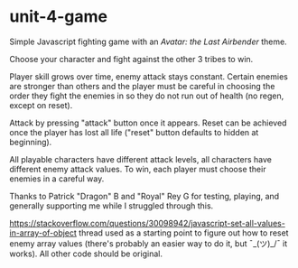 # unit-4-game

Simple Javascript fighting game with an _Avatar: the Last Airbender_ theme. 

Choose your character and fight against the other 3 tribes to win. 

Player skill grows over time, enemy attack stays constant. Certain enemies are stronger than others and the player must be careful in choosing the order they fight the enemies in so they do not run out of health (no regen, except on reset).

Attack by pressing "attack" button once it appears. Reset can be achieved once the player has lost all life ("reset" button defaults to hidden at beginning). 

All playable characters have different attack levels, all characters have different enemy attack values. To win, each player must choose their enemies in a careful way. 

Thanks to Patrick "Dragon" B and "Royal" Rey G for testing, playing, and generally supporting me while I struggled through this. 

https://stackoverflow.com/questions/30098942/javascript-set-all-values-in-array-of-object thread used as a starting point to figure out how to reset enemy array values (there's probably an easier way to do it, but ¯\_(ツ)_/¯ it works). All other code should be original.